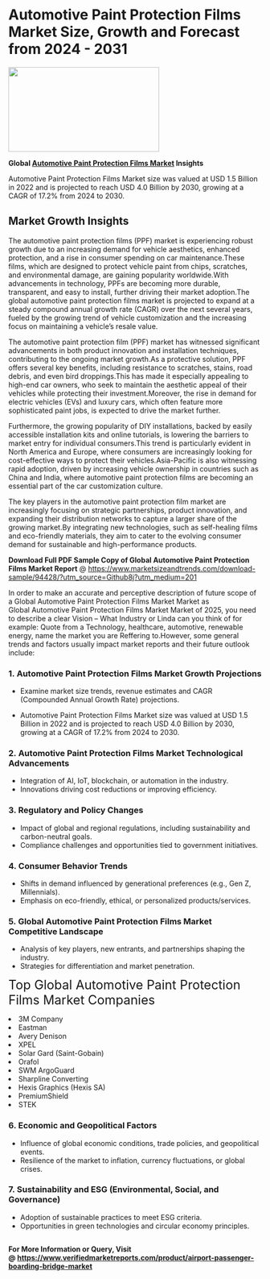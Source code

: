 <H1>Automotive Paint Protection Films Market Size, Growth and Forecast from 2024 - 2031</H1><img class="aligncenter size-medium wp-image-584254" src="https://thirdeyenews.in/wp-content/uploads/2024/09/Global-Market-Research-300x168.jpeg" alt="" width="300" height="168" /><p><strong>Global&nbsp;<a href="https://www.marketsizeandtrends.com/download-sample/94428/?utm_source=Github8j?utm_medium=201">Automotive Paint Protection Films Market</a> Insights</strong></p><p>Automotive Paint Protection Films Market size was valued at USD 1.5 Billion in 2022 and is projected to reach USD 4.0 Billion by 2030, growing at a CAGR of 17.2% from 2024 to 2030.</p><p><h2>Market Growth Insights</h2> The automotive paint protection films (PPF) market is experiencing robust growth due to an increasing demand for vehicle aesthetics, enhanced protection, and a rise in consumer spending on car maintenance.These films, which are designed to protect vehicle paint from chips, scratches, and environmental damage, are gaining popularity worldwide.With advancements in technology, PPFs are becoming more durable, transparent, and easy to install, further driving their market adoption.The global automotive paint protection films market is projected to expand at a steady compound annual growth rate (CAGR) over the next several years, fueled by the growing trend of vehicle customization and the increasing focus on maintaining a vehicle’s resale value. <p>The automotive paint protection film (PPF) market has witnessed significant advancements in both product innovation and installation techniques, contributing to the ongoing market growth.As a protective solution, PPF offers several key benefits, including resistance to scratches, stains, road debris, and even bird droppings.This has made it especially appealing to high-end car owners, who seek to maintain the aesthetic appeal of their vehicles while protecting their investment.Moreover, the rise in demand for electric vehicles (EVs) and luxury cars, which often feature more sophisticated paint jobs, is expected to drive the market further.</p> <p>Furthermore, the growing popularity of DIY installations, backed by easily accessible installation kits and online tutorials, is lowering the barriers to market entry for individual consumers.This trend is particularly evident in North America and Europe, where consumers are increasingly looking for cost-effective ways to protect their vehicles.Asia-Pacific is also witnessing rapid adoption, driven by increasing vehicle ownership in countries such as China and India, where automotive paint protection films are becoming an essential part of the car customization culture.</p> <p>The key players in the automotive paint protection film market are increasingly focusing on strategic partnerships, product innovation, and expanding their distribution networks to capture a larger share of the growing market.By integrating new technologies, such as self-healing films and eco-friendly materials, they aim to cater to the evolving consumer demand for sustainable and high-performance products.</p> </p><p><span class=""><strong>Download Full PDF Sample Copy of Global Automotive Paint Protection Films Market Report</strong> @ <a href="https://www.marketsizeandtrends.com/download-sample/94428/?utm_source=Github8j?utm_medium=201" target="_blank">https://www.marketsizeandtrends.com/download-sample/94428/?utm_source=Github8j?utm_medium=201</a></span></p><p>In order to make an accurate and perceptive description of future scope of a Global&nbsp;Automotive Paint Protection Films Market Market as Global&nbsp;Automotive Paint Protection Films Market Market of 2025, you need to describe a clear Vision &ndash; What Industry or Linda can you think of for example: Quote from a Technology, healthcare, automotive, renewable energy, name the market you are Reffering to.However, some general trends and factors usually impact market reports and their future outlook include:</p><h3>1.&nbsp;<strong>Automotive Paint Protection Films Market Growth Projections</strong></h3><ul><li>Examine market size trends, revenue estimates and CAGR (Compounded Annual Growth Rate) projections.</li><li><p>Automotive Paint Protection Films Market size was valued at USD 1.5 Billion in 2022 and is projected to reach USD 4.0 Billion by 2030, growing at a CAGR of 17.2% from 2024 to 2030.</p></li></ul><h3>2.&nbsp;<strong>Automotive Paint Protection Films Market Technological Advancements</strong></h3><ul><li>Integration of AI, IoT, blockchain, or automation in the industry.</li><li>Innovations driving cost reductions or improving efficiency.</li></ul><h3>3.&nbsp;<strong>Regulatory and Policy Changes</strong></h3><ul><li>Impact of global and regional regulations, including sustainability and carbon-neutral goals.</li><li>Compliance challenges and opportunities tied to government initiatives.</li></ul><h3>4.&nbsp;<strong>Consumer Behavior Trends</strong></h3><ul><li>Shifts in demand influenced by generational preferences (e.g., Gen Z, Millennials).</li><li>Emphasis on eco-friendly, ethical, or personalized products/services.</li></ul><h3>5.&nbsp;<strong>Global Automotive Paint Protection Films Market Competitive Landscape</strong></h3><ul><li>Analysis of key players, new entrants, and partnerships shaping the industry.</li><li>Strategies for differentiation and market penetration.</li></ul><p data-pm-slice="1 1 []"><span style="color: inherit; font-family: inherit; font-size: 25px;">Top Global Automotive Paint Protection Films Market Companies</span></p><div class="" data-test-id=""><p><li>3M Company</li><li> Eastman</li><li> Avery Denison</li><li> XPEL</li><li> Solar Gard (Saint-Gobain)</li><li> Orafol</li><li> SWM ArgoGuard</li><li> Sharpline Converting</li><li> Hexis Graphics (Hexis SA)</li><li> PremiumShield</li><li> STEK</li></p></div><h3>6.&nbsp;<strong>Economic and Geopolitical Factors</strong></h3><ul><li>Influence of global economic conditions, trade policies, and geopolitical events.</li><li>Resilience of the market to inflation, currency fluctuations, or global crises.</li></ul><h3>7.&nbsp;<strong>Sustainability and ESG (Environmental, Social, and Governance)</strong></h3><ul><li>Adoption of sustainable practices to meet ESG criteria.</li><li>Opportunities in green technologies and circular economy principles.</li></ul><h2><strong style="font-size: 14px;">For More Information or Query, Visit @&nbsp;</strong><a style="background-color: #ffffff; font-size: 14px;" href="https://www.marketsizeandtrends.com/report/automotive-paint-protection-films-market/" target="_blank">https://www.verifiedmarketreports.com/product/airport-passenger-boarding-bridge-market</a></h2>